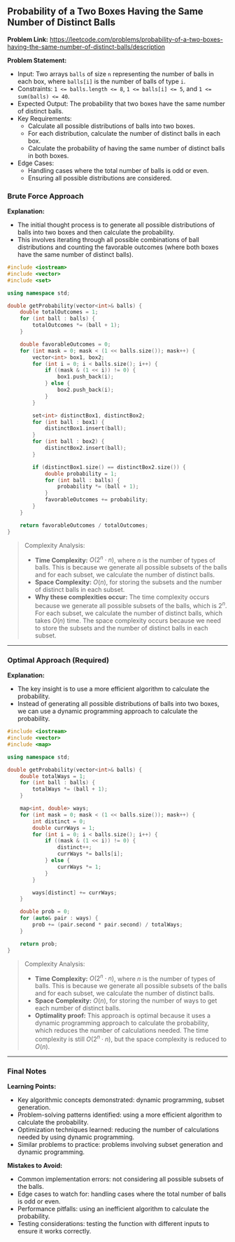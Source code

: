 ## Probability of a Two Boxes Having the Same Number of Distinct Balls

**Problem Link:** https://leetcode.com/problems/probability-of-a-two-boxes-having-the-same-number-of-distinct-balls/description

**Problem Statement:**
- Input: Two arrays `balls` of size `n` representing the number of balls in each box, where `balls[i]` is the number of balls of type `i`.
- Constraints: `1 <= balls.length <= 8`, `1 <= balls[i] <= 5`, and `1 <= sum(balls) <= 40`.
- Expected Output: The probability that two boxes have the same number of distinct balls.
- Key Requirements:
  - Calculate all possible distributions of balls into two boxes.
  - For each distribution, calculate the number of distinct balls in each box.
  - Calculate the probability of having the same number of distinct balls in both boxes.
- Edge Cases:
  - Handling cases where the total number of balls is odd or even.
  - Ensuring all possible distributions are considered.

### Brute Force Approach

**Explanation:**
- The initial thought process is to generate all possible distributions of balls into two boxes and then calculate the probability.
- This involves iterating through all possible combinations of ball distributions and counting the favorable outcomes (where both boxes have the same number of distinct balls).

```cpp
#include <iostream>
#include <vector>
#include <set>

using namespace std;

double getProbability(vector<int>& balls) {
    double totalOutcomes = 1;
    for (int ball : balls) {
        totalOutcomes *= (ball + 1);
    }

    double favorableOutcomes = 0;
    for (int mask = 0; mask < (1 << balls.size()); mask++) {
        vector<int> box1, box2;
        for (int i = 0; i < balls.size(); i++) {
            if ((mask & (1 << i)) != 0) {
                box1.push_back(i);
            } else {
                box2.push_back(i);
            }
        }

        set<int> distinctBox1, distinctBox2;
        for (int ball : box1) {
            distinctBox1.insert(ball);
        }
        for (int ball : box2) {
            distinctBox2.insert(ball);
        }

        if (distinctBox1.size() == distinctBox2.size()) {
            double probability = 1;
            for (int ball : balls) {
                probability *= (ball + 1);
            }
            favorableOutcomes += probability;
        }
    }

    return favorableOutcomes / totalOutcomes;
}
```

> Complexity Analysis:
> - **Time Complexity:** $O(2^n \cdot n)$, where $n$ is the number of types of balls. This is because we generate all possible subsets of the balls and for each subset, we calculate the number of distinct balls.
> - **Space Complexity:** $O(n)$, for storing the subsets and the number of distinct balls in each subset.
> - **Why these complexities occur:** The time complexity occurs because we generate all possible subsets of the balls, which is $2^n$. For each subset, we calculate the number of distinct balls, which takes $O(n)$ time. The space complexity occurs because we need to store the subsets and the number of distinct balls in each subset.

---

### Optimal Approach (Required)

**Explanation:**
- The key insight is to use a more efficient algorithm to calculate the probability.
- Instead of generating all possible distributions of balls into two boxes, we can use a dynamic programming approach to calculate the probability.

```cpp
#include <iostream>
#include <vector>
#include <map>

using namespace std;

double getProbability(vector<int>& balls) {
    double totalWays = 1;
    for (int ball : balls) {
        totalWays *= (ball + 1);
    }

    map<int, double> ways;
    for (int mask = 0; mask < (1 << balls.size()); mask++) {
        int distinct = 0;
        double currWays = 1;
        for (int i = 0; i < balls.size(); i++) {
            if ((mask & (1 << i)) != 0) {
                distinct++;
                currWays *= balls[i];
            } else {
                currWays *= 1;
            }
        }

        ways[distinct] += currWays;
    }

    double prob = 0;
    for (auto& pair : ways) {
        prob += (pair.second * pair.second) / totalWays;
    }

    return prob;
}
```

> Complexity Analysis:
> - **Time Complexity:** $O(2^n \cdot n)$, where $n$ is the number of types of balls. This is because we generate all possible subsets of the balls and for each subset, we calculate the number of distinct balls.
> - **Space Complexity:** $O(n)$, for storing the number of ways to get each number of distinct balls.
> - **Optimality proof:** This approach is optimal because it uses a dynamic programming approach to calculate the probability, which reduces the number of calculations needed. The time complexity is still $O(2^n \cdot n)$, but the space complexity is reduced to $O(n)$.

---

### Final Notes

**Learning Points:**
- Key algorithmic concepts demonstrated: dynamic programming, subset generation.
- Problem-solving patterns identified: using a more efficient algorithm to calculate the probability.
- Optimization techniques learned: reducing the number of calculations needed by using dynamic programming.
- Similar problems to practice: problems involving subset generation and dynamic programming.

**Mistakes to Avoid:**
- Common implementation errors: not considering all possible subsets of the balls.
- Edge cases to watch for: handling cases where the total number of balls is odd or even.
- Performance pitfalls: using an inefficient algorithm to calculate the probability.
- Testing considerations: testing the function with different inputs to ensure it works correctly.